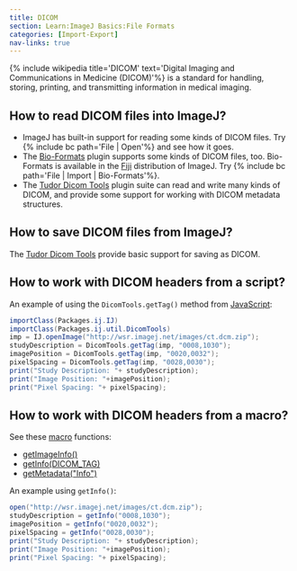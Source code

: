 ```yaml
---
title: DICOM
section: Learn:ImageJ Basics:File Formats
categories: [Import-Export]
nav-links: true
---
```



{% include wikipedia title='DICOM' text='Digital Imaging and Communications in Medicine (DICOM)'%} is a standard for handling, storing, printing, and transmitting information in medical imaging.

## How to read DICOM files into ImageJ?

-   ImageJ has built-in support for reading some kinds of DICOM files. Try {% include bc path='File | Open'%} and see how it goes.
-   The [Bio-Formats](/formats/bio-formats) plugin supports some kinds of DICOM files, too. Bio-Formats is available in the [Fiji](/software/fiji) distribution of ImageJ. Try {% include bc path='File | Import | Bio-Formats'%}.
-   The [Tudor Dicom Tools](http://santec.tudor.lu/project/dicom) plugin suite can read and write many kinds of DICOM, and provide some support for working with DICOM metadata structures.

## How to save DICOM files from ImageJ?

The [Tudor Dicom Tools](http://santec.tudor.lu/project/dicom) provide basic support for saving as DICOM.

## How to work with DICOM headers from a script?

An example of using the `DicomTools.getTag()` method from [JavaScript](/scripting/javascript):
```java
importClass(Packages.ij.IJ)
importClass(Packages.ij.util.DicomTools)
imp = IJ.openImage("http://wsr.imagej.net/images/ct.dcm.zip");
studyDescription = DicomTools.getTag(imp, "0008,1030");
imagePosition = DicomTools.getTag(imp, "0020,0032");
pixelSpacing = DicomTools.getTag(imp, "0028,0030");
print("Study Description: "+ studyDescription);
print("Image Position: "+imagePosition);
print("Pixel Spacing: "+ pixelSpacing);
```

## How to work with DICOM headers from a macro?

See these [macro](/scripting/macro) functions:

-   [getImageInfo()](https://imagej.nih.gov/ij/developer/macro/functions.html#getImageInfo)
-   [getInfo(DICOM\_TAG)](https://imagej.nih.gov/ij/developer/macro/functions.html#getInfo)
-   [getMetadata("Info")](https://imagej.nih.gov/ij/developer/macro/functions.html#getMetadata)

An example using `getInfo()`:

```java
open("http://wsr.imagej.net/images/ct.dcm.zip");
studyDescription = getInfo("0008,1030");
imagePosition = getInfo("0020,0032");
pixelSpacing = getInfo("0028,0030");
print("Study Description: "+ studyDescription);
print("Image Position: "+imagePosition);
print("Pixel Spacing: "+ pixelSpacing);
```
